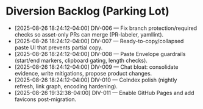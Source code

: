 <!-- status: stub; target: 150+ words -->
<!-- status: stub; target: 150+ words -->
<!-- status: stub; target: 150+ words -->
<!-- status: stub; target: 150+ words -->
<!-- status: stub; target: 150+ words -->
<!-- status: stub; target: 150+ words -->
<!-- status: stub; target: 150+ words -->
# Diversion Backlog (Parking Lot)

* [2025-08-26 18:24:12-04:00] DIV-006 — Fix branch protection/required checks so asset-only PRs can merge (PR-labeler, yamllint).
* [2025-08-26 18:24:12-04:00] DIV-007 — Ready-to-copy/collapsed paste UI that prevents partial copy.
* [2025-08-26 18:24:12-04:00] DIV-008 — Paste Envelope guardrails (start/end markers, clipboard gating, length checks).
* [2025-08-26 18:24:12-04:00] DIV-009 — Chat bloat: consolidate evidence, write mitigations, propose product changes.
* [2025-08-26 18:24:12-04:00] DIV-010 — CoIndex polish (nightly refresh, link graph, encoding hardening).
* [2025-08-26 19:32:38-04:00] DIV-011 — Enable GitHub Pages and add favicons post-migration.







